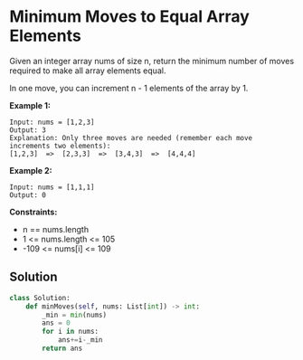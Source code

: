 <h1>Minimum Moves to Equal Array Elements</h1>

<p>
Given an integer array nums of size n, return the minimum number of moves required to make all array elements equal.

In one move, you can increment n - 1 elements of the array by 1.

<b>Example 1:</b>

    Input: nums = [1,2,3]
    Output: 3
    Explanation: Only three moves are needed (remember each move increments two elements):
    [1,2,3]  =>  [2,3,3]  =>  [3,4,3]  =>  [4,4,4]
    
<b>Example 2:</b>

    Input: nums = [1,1,1]
    Output: 0

<b>Constraints:</b>

- n == nums.length
- 1 <= nums.length <= 105
- -109 <= nums[i] <= 109

<h2>Solution</h2>

```python
class Solution:
    def minMoves(self, nums: List[int]) -> int:
        _min = min(nums)
        ans = 0
        for i in nums:
            ans+=i-_min
        return ans
```
